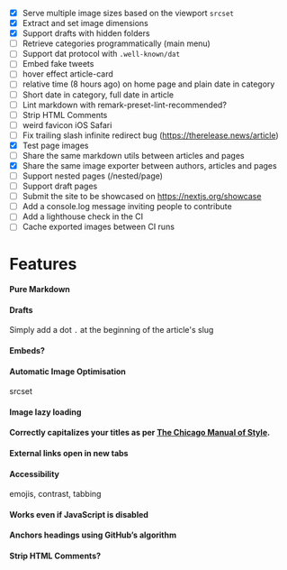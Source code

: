 - [x] Serve multiple image sizes based on the viewport `srcset`
- [x] Extract and set image dimensions
- [x] Support drafts with hidden folders
- [ ] Retrieve categories programmatically (main menu)
- [ ] Support dat protocol with `.well-known/dat`
- [ ] Embed fake tweets
- [ ] hover effect article-card
- [ ] relative time (8 hours ago) on home page and plain date in category
- [ ] Short date in category, full date in article
- [ ] Lint markdown with remark-preset-lint-recommended?
- [ ] Strip HTML Comments
- [ ] weird favicon iOS Safari
- [ ] Fix trailing slash infinite redirect bug (https://therelease.news/article) 
- [x] Test page images 
- [ ] Share the same markdown utils between articles and pages
- [x] Share the same image exporter between authors, articles and pages 
- [ ] Support nested pages (/nested/page)
- [ ] Support draft pages
- [ ] Submit the site to be showcased on https://nextjs.org/showcase
- [ ] Add a console.log message inviting people to contribute
- [ ] Add a lighthouse check in the CI
- [ ] Cache exported images between CI runs 

# Features

#### Pure Markdown

#### Drafts

Simply add a dot `.` at the beginning of the article's slug

#### Embeds?

#### Automatic Image Optimisation

srcset

#### Image lazy loading

#### Correctly capitalizes your titles as per [The Chicago Manual of Style](http://www.chicagomanualofstyle.org/home.html).

#### External links open in new tabs

#### Accessibility

emojis, contrast, tabbing

#### Works even if JavaScript is disabled

#### Anchors headings using GitHub’s algorithm

#### Strip HTML Comments?

